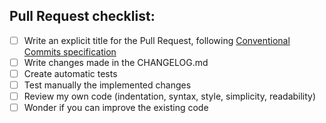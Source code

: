 ## Pull Request checklist:

- [ ] Write an explicit title for the Pull Request, following [Conventional Commits specification](https://www.conventionalcommits.org/en/v1.0.0/#summary)
- [ ] Write changes made in the CHANGELOG.md
- [ ] Create automatic tests
- [ ] Test manually the implemented changes
- [ ] Review my own code (indentation, syntax, style, simplicity, readability)
- [ ] Wonder if you can improve the existing code
